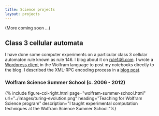 ```yaml
---
title: Science projects
layout: projects
---
```


(More coming soon ...)

## Class 3 cellular automata

I have done some computer experiments on a particular class 3 cellular automaton
rule known as rule 146. I blog about it on [rule146.com](http://www.rule146.com/).
I wrote a [Wordpress client](https://github.com/paul-jean/blog-this)
in the Wolfram language to post my notebooks directly to the blog. I described
the XML-RPC encoding process in a [blog post](http://www.rule146.com/category/mathematica/blogging/).

### Wolfram Science Summer School (c. 2006 - 2012)

{% include figure-col-right.html page="wolfram-summer-school.html" url="../images/turing-evolution.png" heading="Teaching for Wolfram Science program" description="I taught experimental computation techniques at the Wolfram Science Summer School."%}


